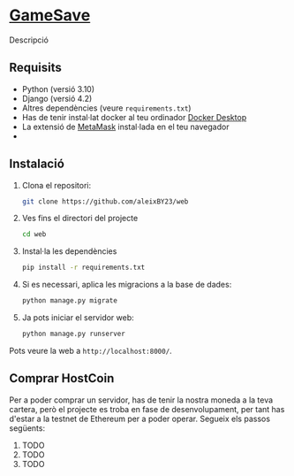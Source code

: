 # [GameSave](https://github.com/aleixBY23/web/blob/main/Web_App/static/logo/logo_400x100.png?raw=true)

Descripció

## Requisits

- Python (versió 3.10)
- Django (versió 4.2)
- Altres dependències (veure `requirements.txt`)
- Has de tenir instal·lat docker al teu ordinador [Docker Desktop](https://docs.docker.com/get-docker/)
- La extensió de [MetaMask](https://metamask.io/download/) instal·lada en el teu navegador
- 
## Instalació

1. Clona el repositori:
   ```bash
   git clone https://github.com/aleixBY23/web

2. Ves fins el directori del projecte
   ```bash
   cd web
   
3. Instal·la les dependències
   ```bash
   pip install -r requirements.txt
   
4. Si es necessari, aplica les migracions a la base de dades:
   ```bash
   python manage.py migrate
   
5. Ja pots iniciar el servidor web:
   ```bash
   python manage.py runserver

Pots veure la web a  `http://localhost:8000/`.

## Comprar HostCoin
Per a poder comprar un servidor, has de tenir la nostra moneda a la teva cartera, però el projecte es troba en fase de
desenvolupament, per tant has d'estar a la testnet de Ethereum per a poder operar. Segueix els passos següents:
1. TODO
2. TODO
3. TODO